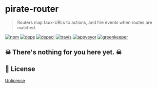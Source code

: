 # pirate-router
> Routers map faux-URLs to actions, and fire events when routes are matched.

[![npm][npm]][npm-url]
[![deps][deps]][deps-url]
[![depsci][depsci]][depsci-url]
[![travis][travis]][travis-url]
[![appveyor][appveyor]][appveyor-url]
[![greenkeeper][greenkeeper]][greenkeeper-url]


## ☠ There's nothing for you here yet. ☠


## 🏴‍ License

[Unlicense][license-url]


<!-- links -->

[npm]: https://img.shields.io/npm/v/pirate-router.svg
[npm-url]: https://npmjs.com/package/pirate-router

[npm]: https://img.shields.io/npm/v/pirate-router.svg
[npm-url]: https://npmjs.com/package/pirate-router

[travis]: https://travis-ci.org/adriancmiranda/pirate-router.svg?branch=master
[travis-url]: https://travis-ci.org/adriancmiranda/pirate-router

[appveyor]: https://ci.appveyor.com/api/projects/status/hucvow1n0t3q3le3/branch/master?svg=true
[appveyor-url]: https://ci.appveyor.com/project/adriancmiranda/pirate-router/branch/master

[deps]: https://david-dm.org/adriancmiranda/pirate-router.svg
[deps-url]: https://david-dm.org/adriancmiranda/pirate-router

[depsci]: https://dependencyci.com/github/adriancmiranda/pirate-router/badge
[depsci-url]: https://dependencyci.com/github/adriancmiranda/pirate-router

[license-url]: https://github.com/adriancmiranda/pirate-router/blob/master/LICENSE

[greenkeeper]: https://badges.greenkeeper.io/adriancmiranda/pirate-router.svg
[greenkeeper-url]: https://greenkeeper.io/
